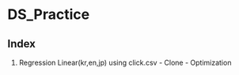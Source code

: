 # DS_Practice
## Index
  1. Regression Linear(kr,en,jp) using click.csv
    - Clone
    - Optimization
